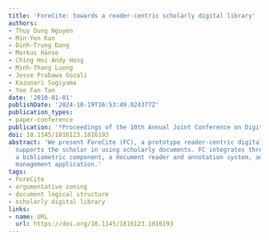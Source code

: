```yaml
---
title: 'ForeCite: towards a reader-centric scholarly digital library'
authors:
- Thuy Dung Nguyen
- Min-Yen Kan
- Dinh-Trung Dang
- Markus Hänse
- Ching Hoi Andy Hong
- Minh-Thang Luong
- Jesse Prabawa Gozali
- Kazunari Sugiyama
- Yee Fan Tan
date: '2010-01-01'
publishDate: '2024-10-19T16:53:49.024377Z'
publication_types:
- paper-conference
publication: '*Proceedings of the 10th Annual Joint Conference on Digital Libraries*'
doi: 10.1145/1816123.1816193
abstract: 'We present ForeCite (FC), a prototype reader-centric digital library that
  supports the scholar in using scholarly documents. FC integrates three user interfaces:
  a bibliometric component, a document reader and annotation system, and a bibliographic
  management application.'
tags:
- ForeCite
- argumentative zoning
- document logical structure
- scholarly digital library
links:
- name: URL
  url: https://doi.org/10.1145/1816123.1816193
---
```

